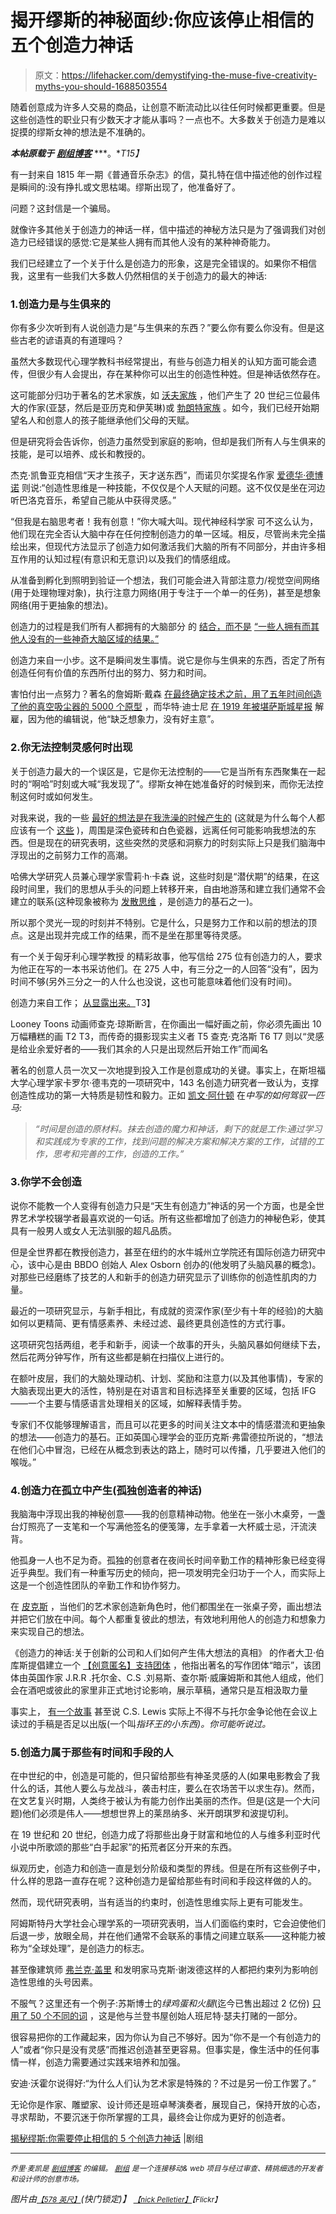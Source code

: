 # 揭开缪斯的神秘面纱:你应该停止相信的五个创造力神话

> 原文：<https://lifehacker.com/demystifying-the-muse-five-creativity-myths-you-should-1688503554>

随着创意成为许多人交易的商品，让创意不断流动比以往任何时候都更重要。但是这些创造性的职业只有少数天才才能从事吗？一点也不。大多数关于创造力是难以捉摸的缪斯女神的想法是不准确的。



***本帖原载于*** [***剧组博客***](http://blog.pickcrew.com/creativity-myths/) ***。**T15】*

有一封来自 1815 年一期《普通音乐杂志》的信，莫扎特在信中描述他的创作过程是瞬间的:没有挣扎或文思枯竭。缪斯出现了，他准备好了。

问题？这封信是一个骗局。

就像许多其他关于创造力的神话一样，信中描述的神秘方法只是为了强调我们对创造力已经错误的感觉:它是某些人拥有而其他人没有的某种神奇能力。

我们已经建立了一个关于什么是创造力的形象，这是完全错误的。如果你不相信我，这里有一些我们大多数人仍然相信的关于创造力的最大的神话:

### 1.创造力是与生俱来的

你有多少次听到有人说创造力是“与生俱来的东西？”要么你有要么你没有。但是这些古老的谚语真的有道理吗？

虽然大多数现代心理学教科书经常提出，有些与创造力相关的认知方面可能会遗传，但很少有人会提出，存在某种你可以出生的创造性种姓。但是神话依然存在。

这可能部分归功于著名的艺术家族，如 [沃夫家族](http://www.newyorker.com/science/maria-konnikova/makes-family-artists) ，他们产生了 20 世纪三位最伟大的作家(亚瑟，然后是亚历克和伊芙琳)或 [勃朗特家族](http://en.wikipedia.org/wiki/Bront%C3%AB_family) 。如今，我们已经开始期望名人和创意人的孩子能继承他们父母的天赋。

但是研究将会告诉你，创造力虽然受到家庭的影响，但却是我们所有人与生俱来的技能，是可以培养、成长和教授的。

杰克·凯鲁亚克相信“天才生孩子，天才送东西”，而诺贝尔奖提名作家 [爱德华·德博诺](http://www.debonogroup.com/serious_creativity.php) 则说:“创造性思维是一种技能，不仅仅是个人天赋的问题。这不仅仅是坐在河边听巴洛克音乐，希望自己能从中获得灵感。”

“但我是右脑思考者！我有创意！”你大喊大叫。现代神经科学家 可不这么认为，他们现在完全否认大脑中存在任何控制创造力的单一区域。相反，尽管尚未完全描绘出来，但现代方法显示了创造力如何激活我们大脑的所有不同部分，并由许多相互作用的认知过程(有意识和无意识)以及我们的情感组成。

从准备到孵化到照明到验证一个想法，我们可能会进入背部注意力/视觉空间网络(用于处理物理对象)，执行注意力网络(用于专注于一个单一的任务)，甚至是想象网络(用于更抽象的想法)。

创造力的过程是我们所有人都拥有的大脑部分 的 [结合，而不是](https://lifehacker.com/nine-stubborn-brain-myths-that-just-wont-die-debunked-5867049) [“一些人拥有而其他人没有的一些神奇大脑区域的结果。”](http://news.wustl.edu/news/Pages/6451.aspx)

创造力来自一小步。这不是瞬间发生事情。说它是你与生俱来的东西，否定了所有创造任何有价值的东西所付出的努力、努力和时间。

害怕付出一点努力？著名的詹姆斯·戴森 [在最终确定技术之前，用了五年时间创造了他的真空吸尘器的 5000 个原型](http://www.sott.net/article/292484-Debunking-the-myth-of-creative-genius-Effort-and-unwavering-perseverance-are-the-keys-to-creativity) ，而华特·迪士尼 [在 1919 年被堪萨斯城星报](http://thoughtcatalog.com/rachel-hodin/2013/10/35-famous-people-who-were-painfully-rejected-before-making-it-big/) 解雇，因为他的编辑说，他“缺乏想象力，没有好主意”。

### 2.你无法控制灵感何时出现

关于创造力最大的一个误区是，它是你无法控制的——它是当所有东西聚集在一起时的“啊哈”时刻或大喊“我发现了”。缪斯女神在她准备好的时候到来，而你无法控制这何时或如何发生。

对我来说，我的一些 [最好的想法是在我洗澡的时候产生的](https://lifehacker.com/why-great-ideas-always-come-in-the-shower-and-how-to-h-1617303016) (这就是为什么每个人都应该有一个 [这些](https://www.youtube.com/watch?v=p-7zABpEN3E) )，周围是深色瓷砖和白色瓷器，远离任何可能影响我想法的东西。但是现在的研究表明，这些突然的灵感和洞察力的时刻实际上只是我们脑海中浮现出的之前努力工作的高潮。

哈佛大学研究人员兼心理学家雪莉·h·卡森 说，这些时刻是“潜伏期”的结果，在这段时间里，我们的思想从手头的问题上转移开来，自由地游荡和建立我们通常不会建立的联系(这种现象被称为 [发散思维](http://en.wikipedia.org/wiki/Divergent_thinking) ，是创造力的基石之一)。

所以那个灵光一现的时刻并不特别。它是什么，只是努力工作和以前的想法的顶点。这是出现并完成工作的结果，而不是坐在那里等待灵感。

有一个关于匈牙利心理学教授 的精彩故事，他写信给 275 位有创造力的人，要求为他正在写的一本书采访他们。在 275 人中，有三分之一的人回答“没有”，因为时间不够(另外三分之一的人什么也没说，这也可能意味着他们没有时间)。

创造力来自工作； [从显露出来。](https://lifehacker.com/the-myth-of-creative-inspiration-great-artists-dont-w-1555399957)T3】

Looney Toons 动画师查克·琼斯断言，在你画出一幅好画之前，你必须先画出 10 万幅糟糕的画 T2 T3，而传奇的摄影现实主义者 T5 查克·克洛斯 T6 T7 则以“灵感是给业余爱好者的——我们其余的人只是出现然后开始工作”而闻名

著名的创意人员一次又一次地提到投入工作是创意成功的关键。事实上，在斯坦福大学心理学家卡罗尔·德韦克的一项研究中，143 名创造力研究者一致认为，支撑创造性成功的第一大特质是韧性和毅力。正如 [凯文·阿什顿](https://medium.com/how-to-fly-a-horse/the-creativity-myth-653a01acdebb) 在*中写的如何驾驭一匹马:*

> *“时间是创造的原材料。抹去创造的魔力和神话，剩下的就是工作:通过学习和实践成为专家的工作，找到问题的解决方案和解决方案的工作，试错的工作，思考和完善的工作，创造的工作。”*

### 3.你学不会创造

说你不能教一个人变得有创造力只是“天生有创造力”神话的另一个方面，也是全世界艺术学校辍学者最喜欢说的一句话。所有这些都增加了创造力的神秘色彩，使其具有一般男人或女人无法驯服的超凡品质。

但是全世界都在教授创造力，甚至在纽约的水牛城州立学院还有国际创造力研究中心，该中心是由 BBDO 创始人 Alex Osborn 创办的(他发明了头脑风暴的概念)。对那些已经磨练了技艺的人和新手的创造力研究显示了训练你的创造性肌肉的力量。

最近的一项研究显示，与新手相比，有成就的资深作家(至少有十年的经验)的大脑如何以更精简、更有情感素养、未经过滤、最终更具创造性的方式行事。

这项研究包括两组，老手和新手，阅读一个故事的开头，头脑风暴如何继续下去，然后花两分钟写作，所有这些都是躺在扫描仪上进行的。

在额叶皮层，我们的大脑处理动机、计划、奖励和注意力(以及其他事情)，专家的大脑表现出更大的活性，特别是在对语言和目标选择至关重要的区域，包括 IFG——一个主要与情感语言处理相关的区域，如解释表情手势。

专家们不仅能够理解语言，而且可以花更多的时间关注文本中的情感潜流和更抽象的想法——创造力的基石。正如英国心理学会的亚历克斯·弗雷德拉所说的，“想法在他们心中冒泡，已经在从概念到表达的路上，随时可以传播，几乎要进入他们的喉咙。”

### 4.创造力在孤立中产生(孤独创造者的神话)

我脑海中浮现出我的神秘创意——我的创意精神动物。他坐在一张小木桌旁，一盏台灯照亮了一支笔和一个写满他签名的便笺簿，左手拿着一大杯威士忌，汗流浃背。

他孤身一人也不足为奇。孤独的创意者在夜间长时间辛勤工作的精神形象已经变得近乎典型。我们有一种重写历史的倾向，把一项发明完全归功于一个人，而实际上这是一个创造性团队的辛勤工作和协作努力。

在 [皮克斯](http://zenhabits.net/pixar/) ，当他们的艺术家创造新角色时，他们都围坐在一张桌子旁，画出想法并把它们放在中间。每个人都重复彼此的想法，有效地利用他人的创造力和想象力来实现自己的想法。

《创造力的神话:关于创新的公司和人们如何产生伟大想法的真相》 的作者大卫·伯库斯提倡建立一个 [【创意匿名】支持团体](https://lifehacker.com/go-beyond-simple-networking-and-organize-your-own-mast-824329576) ，他指出著名的写作团体“暗示”，该团体由英国作家 J.R.R .托尔金、C.S .刘易斯、查尔斯·威廉姆斯和其他人组成，他们会在酒吧或彼此的家里非正式地讨论影响，展示草稿，通常只是互相汲取力量

事实上， [有一个故事](http://99u.com/articles/21521/in-praise-of-the-creative-support-group) 甚至说 C.S. Lewis 实际上不得不与托尔金争论他在会议上读过的手稿是否足以出版(一个叫*指环王的小东西)。你可能听说过。*

### 5.创造力属于那些有时间和手段的人

在中世纪的中，创造是可能的，但只留给那些有神圣灵感的人(如果电影教会了我什么的话，其他人要么与龙战斗，袭击村庄，要么在农场苦干以求生存)。然而，在文艺复兴时期，人类终于被认为有能力创作出美丽的杰作。但是(这是一个大问题)他们必须是伟人——想想世界上的莱昂纳多、米开朗琪罗和波提切利。

在 19 世纪和 20 世纪，创造力成了将那些出身于财富和地位的人与维多利亚时代小说中所歌颂的那些“白手起家”的拓荒者区分开来的东西。

纵观历史，创造力和创造一直是划分阶级和类型的界线。但是在所有这些例子中，什么样的思路一直存在呢？这种创造力是留给那些有时间和手段这样做的人的。

然而，现代研究表明，当有适当的约束时，创造性思维实际上更有可能发生。

阿姆斯特丹大学社会心理学系的一项研究表明，当人们面临约束时，它会迫使他们后退一步，放眼全局，并在他们通常不会联系的事情之间建立联系——这种能力被称为“全球处理”，是创造力的标志。

甚至像建筑师 [弗兰克·盖里](http://www.forbes.com/sites/groupthink/2013/07/12/creativity-how-constraints-drive-genius/) 和发明家马克斯·谢泼德这样的人都把约束列为影响创造性思维的头号因素。

不服气？这里还有一个例子:苏斯博士的*绿鸡蛋和火腿*(迄今已售出超过 2 亿份) [只用了 50 个不同的词](http://jamesclear.com/dr-seuss) ，这是他与兰登书屋创始人班尼特·瑟夫打赌的一部分。

很容易把你的工作藏起来，因为你认为自己不够好。因为“你不是一个有创造力的人”或者“你只是没有灵感”而推迟创造甚至更容易。但事实是，像生活中的任何事情一样，创造力需要通过实践来培养和加强。

安迪·沃霍尔说得好:“为什么人们认为艺术家是特殊的？不过是另一份工作罢了。”

无论你是作家、雕塑家、设计师还是班卓琴演奏者，展现自己，保持开放的心态，寻求帮助，不要沉迷于你所掌握的工具，最终会让你成为更好的创造者。

[揭秘缪斯:你需要停止相信的 5 个创造力神话](http://blog.pickcrew.com/creativity-myths/) |剧组

* * *

<small>*乔里·麦凯是*</small> [<small>*剧组博客*</small>](http://blog.pickcrew.com/) <small>*的编辑。*</small> [<small>*剧组*</small>](http://pickcrew.com/) <small>*是一个连接移动& web 项目与经过审查、精挑细选的开发者和设计师的创意市场。*</small>

*图片由*[<small>*【578 英尺】*</small>](http://www.shutterstock.com/pic-194314304/stock-photo-photo-of-paint-brushes-in-a-jar.html)*(快门锁定)】* [<small>*【nick Pelletier】*</small>](https://www.flickr.com/photos/npelletier_photography/6584977759/)<small>*【Flickr】*</small>